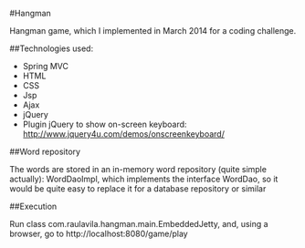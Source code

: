 #Hangman

Hangman game, which I implemented in March 2014 for a coding challenge.

##Technologies used:

* Spring MVC
* HTML
* CSS
* Jsp
* Ajax
* jQuery
* Plugin jQuery to show on-screen keyboard: http://www.jquery4u.com/demos/onscreenkeyboard/

##Word repository

The words are stored in an in-memory word repository (quite simple actually): WordDaoImpl, which implements the interface WordDao, so it would be quite easy to replace it for a database repository or similar

##Execution

Run class com.raulavila.hangman.main.EmbeddedJetty, and, using a browser, go to http://localhost:8080/game/play